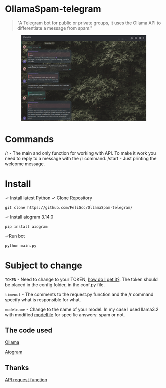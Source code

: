 # OllamaSpam-telegram
> "A Telegram bot for public or private groups, it uses the Ollama API to differentiate a message from spam."

<p align="center">
  <img src="Screenshot.png" alt="Pic" width="400"/>
</p>

# Commands
/r - The main and only function for working with API. To make it work you need to reply to a message with the /r command.
/start - Just printing the welcome message.

# Install 
✓ Install latest [Python](https://python.org/downloads)
✓ Clone Repository
```
git clone https://github.com/FeliGcc/OllamaSpam-telegram/
```
✓ Install aiogram 3.14.0
```
pip install aiogram
```
✓Run bot
```
python main.py
```
# Subject to change
`TOKEN` - Need to change to your TOKEN, [how do I get it?](https://core.telegram.org/bots/tutorial#obtain-your-bot-token). The token should be placed in the config folder, in the conf.py file.

`timeout` - The comments to the request.py function and the /r command specify what is responsible for what.

`modelname` - Change to the name of your model. In my case I used llama3.2 with modified [modelfile](https://github.com/ollama/ollama/blob/main/docs/modelfile.md) for specific answers: spam or not.

## The code used 
[Ollama](https://github.com/ollama/ollama/tree/main)

[Aiogram](https://github.com/aiogram/aiogram)

## Thanks
[API request function](https://github.com/ruecat/ollama-telegram/blob/main/bot/func/interactions.py)

